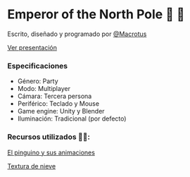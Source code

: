 # Emperor of the North Pole 🐧 🧊
Escrito, diseñado y programado por [@Macrotus](https://github.com/macrotus)

[Ver presentación](https://docs.google.com/presentation/d/1FWUIW1qYqXYRlYT4fBKRLuRqDGmmuKD2SKFAhUf16j8/edit?usp=sharing)

### Especificaciones

 - Género: Party
 - Modo: Multiplayer
 - Cámara: Tercera persona
 - Periférico: Teclado y Mouse
 - Game engine: Unity y Blender
 - Iluminación: Tradicional (por defecto)



### Recursos utilizados 🐧🧊:

[El pinguino y sus animaciones](https://assetstore.unity.com/packages/templates/tutorials/dyp-the-penguin-174519)


[Textura de nieve](https://assetstore.unity.com/packages/2d/textures-materials/4-snow-materials-high-quality-materials-collection-69201)
